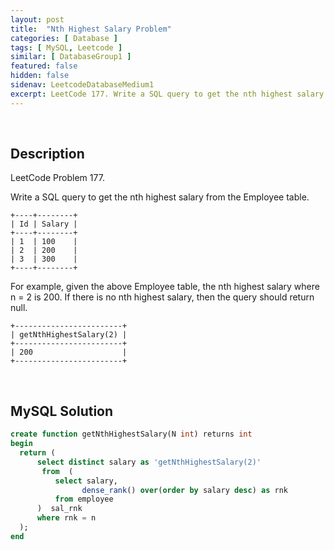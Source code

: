 ```yaml
---
layout: post
title:  "Nth Highest Salary Problem"
categories: [ Database ]
tags: [ MySQL, Leetcode ]
similar: [ DatabaseGroup1 ]
featured: false
hidden: false
sidenav: LeetcodeDatabaseMedium1
excerpt: LeetCode 177. Write a SQL query to get the nth highest salary from the Employee table.
---
```


<br />

## Description

LeetCode Problem 177. 

Write a SQL query to get the nth highest salary from the Employee table.

```
+----+--------+
| Id | Salary |
+----+--------+
| 1  | 100    |
| 2  | 200    |
| 3  | 300    |
+----+--------+
```

For example, given the above Employee table, the nth highest salary where n = 2 is 200. If there is no nth highest salary, then the query should return null.

```
+------------------------+
| getNthHighestSalary(2) |
+------------------------+
| 200                    |
+------------------------+
```

<br />

## MySQL Solution


```sql
create function getNthHighestSalary(N int) returns int
begin
  return (
      select distinct salary as 'getNthHighestSalary(2)'
       from  (
          select salary,
                dense_rank() over(order by salary desc) as rnk
          from employee
      )  sal_rnk
      where rnk = n      
  );
end
```
